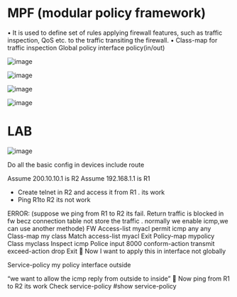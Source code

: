 
# MPF (modular policy framework)
•	It is used to define set of rules applying firewall features, such as traffic inspection, QoS etc. to the traffic transiting the firewall.
•	Class-map for traffic inspection
      Global policy
      interface policy(in/out)
      
![image](https://user-images.githubusercontent.com/128924924/227733297-01f7cbf2-acd6-497a-a215-0fba58b29b6c.png)

![image](https://user-images.githubusercontent.com/128924924/227733361-50020eb9-f9bc-4468-a1c9-b5be20538002.png)


![image](https://user-images.githubusercontent.com/128924924/227733394-929cc65f-a784-4ad8-b721-8306ee033c63.png)


![image](https://user-images.githubusercontent.com/128924924/227733418-67466f47-e7df-4744-9527-5779b4fd0dc9.png)


# LAB 

![image](https://user-images.githubusercontent.com/128924924/227733455-5ebfaed5-e398-492b-8aa1-24f814e567a9.png)


Do all the basic config in devices include route

Assume 200.10.10.1 is R2
Assume 192.168.1.1 is R1
* Create telnet in R2 and access it from R1 . its work 
* Ping R1to R2 its not work

ERROR:
(suppose we ping from R1 to R2 its fail. Return traffic is blocked in fw becz connection table not store the traffic . normally we enable icmp,we can use another methode)
FW
Access-list myacl permit icmp any any
Class-map my class
Match access-list myacl
Exit
Policy-map mypolicy
Class myclass
Inspect icmp
Police input 8000 conform-action transmit exceed-action drop
Exit
	Now I want to apply this in interface not globally

Service-policy my policy interface outside


“we want to allow the icmp reply from outside to inside”
	Now ping from R1 to R2 its work 
Check service-policy #show service-policy




